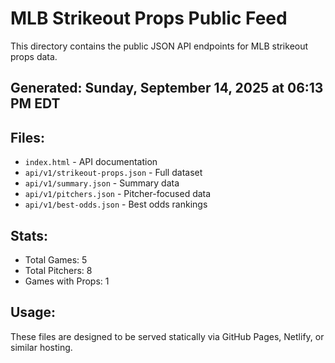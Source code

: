 # MLB Strikeout Props Public Feed

This directory contains the public JSON API endpoints for MLB strikeout props data.

## Generated: Sunday, September 14, 2025 at 06:13 PM EDT

## Files:
- `index.html` - API documentation
- `api/v1/strikeout-props.json` - Full dataset
- `api/v1/summary.json` - Summary data
- `api/v1/pitchers.json` - Pitcher-focused data  
- `api/v1/best-odds.json` - Best odds rankings

## Stats:
- Total Games: 5
- Total Pitchers: 8
- Games with Props: 1

## Usage:
These files are designed to be served statically via GitHub Pages, Netlify, or similar hosting.
